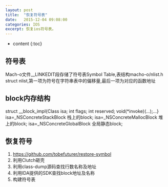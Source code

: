 ```yaml
---
layout: post
title:  "恢复符号表"
date:   2015-12-04 09:08:00
categories: IOS
excerpt: 恢复ios符号表。
---
```


* content
{:toc}

## 符号表
  Mach-o文件__LINKEDIT段存储了符号表Symbol Table,表结构macho-o/nlist.h struct nlist,第一项为符号在字符串表中的偏移量,最后一项为对应的函数地址
  
## block内存结构
  struct __block_impl{Class isa; int flags; int reserved; void(*invoke)(...);...} isa=_NSConcreteStackBlock 栈上的block; isa=_NSConcreteMallocBlock 堆上的block; isa=_NSConcreteGlobalBlock 全局静态block;  

## 恢复符号
1. https://github.com/tobefuturer/restore-symbol
2. 利用Clutch砸壳
3. 利用class-dump源码查找行数名称及地址
4. 利用IDA提供的SDK查找block地址及名称
5. 构建符号表